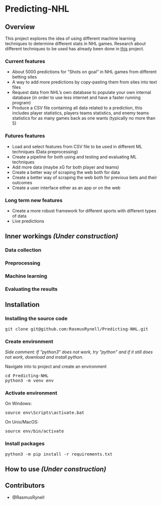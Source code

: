# Predicting-NHL

## Overview
This project explores the idea of using different machine learning techniques to determine different stats in NHL games. Research about different techniques to be used has already been done in [this](https://github.com/RasmusRynell/sports_betting_test) project.

### Current features
- About 5000 predictions for “Shots on goal” in NHL games from different betting sites
- A way to add more predictions by copy-pasting them from sites into text files
- Request data from NHL’s own database to populate your own internal database (in order to use less internet and have a faster running program)
- Produce a CSV file containing all data related to a prediction, this includes player statistics, players teams statistics, and enemy teams statistics for as many games back as one wants (typically no more than 5)

### Futures features
- Load and select features from CSV file to be used in different ML techniques (Data preprocessing)
- Create a pipeline for both using and testing and evaluating ML techniques
- Add more data (maybe xG for both player and teams)
- Create a better way of scraping the web both for data
- Create a better way of scraping the web both for previous bets and their outcomes
- Create a user interface either as an app or on the web

### Long term new features
- Create a more robust framework for different sports with different types of data
- Live predictions


## Inner workings *(Under construction)*
### Data collection


### Preprocessing


### Machine learning


### Evaluating the results


## Installation
### Installing the source code
<pre>
git clone git@github.com:RasmusRynell/Predicting-NHL.git
</pre>
### Create environment
*Side comment:
If "python3" does not work, try "python" and if it still does not work, download and install python.*

Navigate into to project and create an environment
<pre>
cd Predicting-NHL
python3 -m venv env
</pre>
### Activate environment
On Windows:
<pre>source env\Scripts\activate.bat </pre>
On Unix/MacOS:
<pre>source env/bin/activate </pre>

### Install packages
<pre>python3 -m pip install -r requirements.txt</pre>
## How to use *(Under construction)*


## Contributors
- @RasmusRynell
